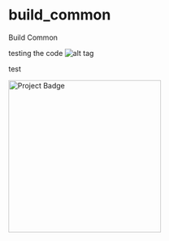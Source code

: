 # build_common
Build Common



testing the code
![alt tag](https://s3.amazonaws.com/jenkins-github-badge/build-common/master/icon.svg)

test

<img src="https://s3.amazonaws.com/jenkins-github-badge/build-common/master/icon.svg" alt="Project Badge" width="300">